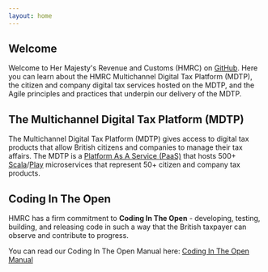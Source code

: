 ```yaml
---
layout: home
---
```


## Welcome

Welcome to Her Majesty's Revenue and Customs (HMRC) on [GitHub](https://github.com/hmrc). Here you can learn about the HMRC Multichannel Digital Tax Platform (MDTP), the citizen and company digital tax services hosted on the MDTP, and the Agile principles and practices that underpin our delivery of the MDTP.

## The Multichannel Digital Tax Platform (MDTP)

The Multichannel Digital Tax Platform (MDTP) gives access to digital tax products that allow British citizens and companies to manage their tax affairs. The MDTP is a [Platform As A Service (PaaS)](https://en.wikipedia.org/wiki/Platform_as_a_service) that hosts 500+ [Scala](http://www.scala-lang.org/)/[Play](https://www.playframework.com/) microservices that represent 50+ citizen and company tax products.

## Coding In The Open

HMRC has a firm commitment to **Coding In The Open** - developing, testing, building, and releasing code in such a way that the British taxpayer can observe and contribute to progress.

You can read our Coding In The Open Manual here: [Coding In The Open Manual](/coding-in-the-open-manual)
